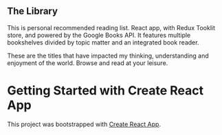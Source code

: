 ## The Library

This is personal recommended reading list. React app, with Redux Tooklit store, and powered by the Google Books API. It features multiple bookshelves divided by topic matter and an integrated book reader.

These are the titles that have impacted my thinking, understanding and enjoyment of the world.
Browse and read at your leisure.

# Getting Started with Create React App

This project was bootstrapped with [Create React App](https://github.com/facebook/create-react-app).
